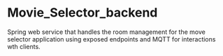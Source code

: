 # Movie_Selector_backend
Spring web service that handles the room management for the move selector application using exposed endpoints and MQTT for interactions wth clients.
